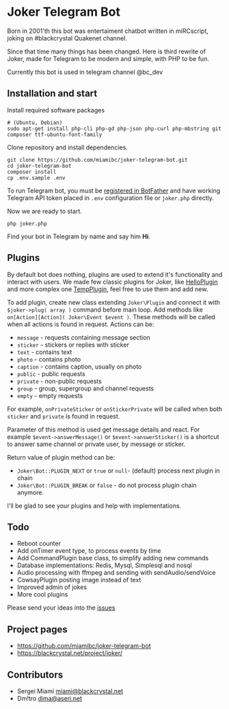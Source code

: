 Joker Telegram Bot 
=================

Born in 2001'th this bot was entertaiment chatbot written in miRCscript, joking on #blackcrystal Quakenet channel. 

Since that time many things has been changed. Here is third rewrite of Joker, made for Telegram to be modern and simple, with PHP to be fun.

Currently this bot is used in telegram channel @bc_dev

Installation and start
-------------------------------------------------

Install required software packages

```
# (Ubuntu, Debian)
sudo apt-get install php-cli php-gd php-json php-curl php-mbstring git composer ttf-ubuntu-font-family
```

Clone repository and install dependencies.

```
git clone https://github.com/miamibc/joker-telegram-bot.git
cd joker-telegram-bot
composer install
cp .env.sample .env
```

To run Telegram bot, you must be [registered in BotFather](https://core.telegram.org/bots#6-botfather) 
and have working Telegram API token placed in `.env` configuration file or `joker.php` directly.

Now we are ready to start.

```
php joker.php
```

Find your bot in Telegram by name and say him **Hi**. 

Plugins
-------

By default bot does nothing, plugins are used to extend it's functionality and interact with users.  We made few classic plugins for Joker, like [HelloPlugin](https://github.com/miamibc/joker-telegram-bot/blob/master/src/HelloPlugin.php) and more complex one [TempPlugin](https://github.com/miamibc/joker-telegram-bot/blob/master/src/TempPlugin.php), feel free to use them and add new. 

To add plugin, create new class extending `Joker\Plugin` and connect it with `$joker->plug( array )` command before main loop. Add methods like `on[Action][Action]( Joker\Event $event )`. These methods will be called when all actions is found in request. Actions can be:

- `message` - requests containing message section
- `sticker` - stickers or replies with sticker
- `text` - contains text
- `photo` - contains photo
- `caption` - contains caption, usually on photo
- `public` - public requests
- `private` - non-public requests
- `group` - group, supergroup and channel requests
- `empty` - empty requests

For example, `onPrivateSticker` or `onStickerPrivate` will be called when both `sticker` and `private` is found in request.

Parameter of this method is used get message details and react. For example `$event->answerMessage()` or `$event->answerSticker()` is a shortcut to answer same channel or private user, by message or sticker. 

Return value of plugin method can be:

- `Joker\Bot::PLUGIN_NEXT` or `true` or `null`- (default) process next plugin in chain
- `Joker\Bot::PLUGIN_BREAK` or `false` - do not process plugin chain anymore.

I'll be glad to see your plugins and help with implementations.

Todo
-----

- Reboot counter
- Add onTimer event type, to process events by time
- Add CommandPlugin base class, to simplify adding new commands
- Database implementations: Redis, Mysql, Simplesql and nosql
- Audio processing with ffmpeg and sending with sendAudio/sendVoice
- CowsayPlugin posting image instead of text
- Improved admin of jokes
- More cool plugins

Please send your ideas into the [issues](https://github.com/miamibc/joker-telegram-bot/issues)

Project pages
-------------

* https://github.com/miamibc/joker-telegram-bot
* https://blackcrystal.net/project/joker/

Contributors
------------

* Sergei Miami <miami@blackcrystal.net>
* Dm!tro <dima@aseri.net>